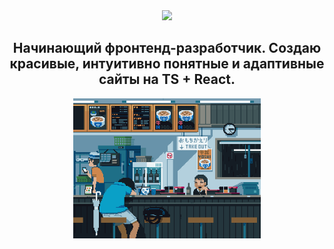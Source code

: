 <div align="center">
  <img src="https://skillicons.dev/icons?i=html,css,js,ts,bootstrap,react,vercel,nodejs,npm,express,mongodb,git,github,figma" />
  <h2>Начинающий фронтенд-разработчик. Создаю красивые, интуитивно понятные и адаптивные сайты на TS + React.</h2>
  <p align="center">
  <img src="https://github.com/Bogatyrev-Islam/Bogatyrev-Islam/raw/main/гиф%20анимация.gif" alt="Анимация проекта" width="300"/>
  </p>
</div>
